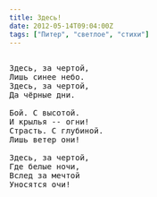 ```yaml
---
title: Здесь!
date: 2012-05-14T09:04:00Z
tags: ["Питер", "светлое", "стихи"]
---
```


<pre>

Здесь, за чертой,
Лишь синее небо.
Здесь, за чертой,
Да чёрные дни.

Бой. С высотой.
И крылья -- огни!
Страсть. С глубиной.
Лишь ветер они!

Здесь, за чертой,
Где белые ночи,
Вслед за мечтой
Уносятся очи!

</pre>